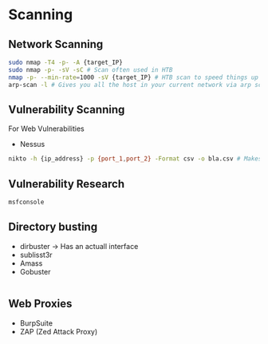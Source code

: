 # Scanning


## Network Scanning

```sh
sudo nmap -T4 -p- -A {target_IP}
sudo nmap -p- -sV -sC # Scan often used in HTB
nmap -p- --min-rate=1000 -sV {target_IP} # HTB scan to speed things up
arp-scan -l # Gives you all the host in your current network via arp scan
```

## Vulnerability Scanning

For Web Vulnerabilities
- Nessus

```sh
nikto -h {ip_address} -p {port_1,port_2} -Format csv -o bla.csv # Makes a Vulnerability Scan on the requested ports in csv format. Storing output in bla.csv

```

## Vulnerability Research

```sh
msfconsole
```

## Directory busting

- dirbuster -> Has an actuall interface
- sublisst3r
- Amass
- Gobuster

```

```


## Web Proxies

- BurpSuite
- ZAP (Zed Attack Proxy)
